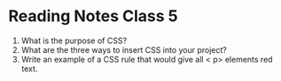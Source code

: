 # Reading Notes Class 5

1. What is the purpose of CSS?
2. What are the three ways to insert CSS into your project?
3. Write an example of a CSS rule that would give all < p> elements red text.











